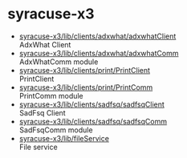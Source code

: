 # syracuse-x3

* [syracuse-x3/lib/clients/adxwhat/adxwhatClient](lib/clients/adxwhat/adxwhatClient.md)  
  AdxWhat Client  
* [syracuse-x3/lib/clients/adxwhat/adxwhatComm](lib/clients/adxwhat/adxwhatComm.md)  
  AdxWhatComm module
* [syracuse-x3/lib/clients/print/PrintClient](lib/clients/print/PrintClient.md)  
  PrintClient
* [syracuse-x3/lib/clients/print/PrintComm](lib/clients/print/PrintComm.md)  
  PrintComm module
* [syracuse-x3/lib/clients/sadfsq/sadfsqClient](lib/clients/sadfsq/sadfsqClient.md)  
  SadFsq Client
* [syracuse-x3/lib/clients/sadfsq/sadfsqComm](lib/clients/sadfsq/sadfsqComm.md)  
  SadFsqComm module
* [syracuse-x3/lib/fileService](lib/fileService.md)  
  File service  

